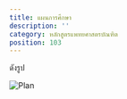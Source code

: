 ```yaml
---
title: แผนการศึกษา
description: ''
category: หลักสูตรแพทยศาสตรบัณฑิต
position: 103
---
```


ดังรูป

![Plan](/program-plan.jpg)
